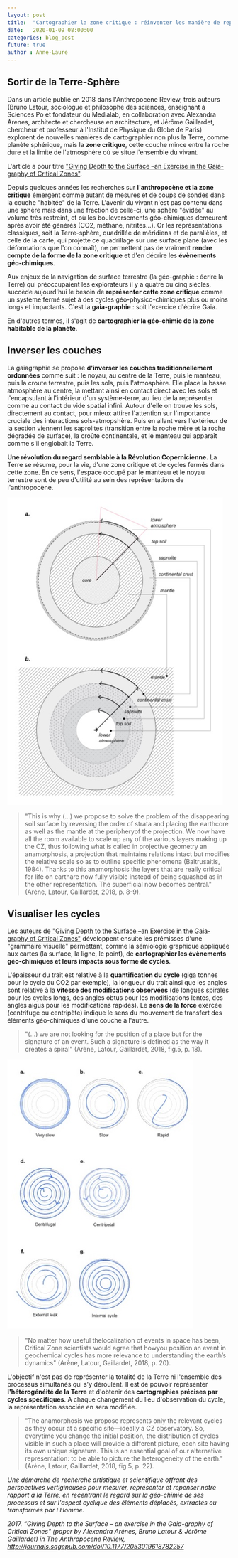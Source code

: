 ```yaml
---
layout: post
title:  "Cartographier la zone critique : réinventer les manière de représenter la Terre"
date:   2020-01-09 08:00:00
categories: blog_post
future: true
author : Anne-Laure
---
```



## Sortir de la Terre-Sphère

Dans un article publié en 2018 dans l'Anthropocene Review, trois auteurs (Bruno Latour, sociologue et philosophe des sciences,
enseignant à Sciences Po et fondateur du Medialab, en collaboration avec Alexandra Arenes, architecte et chercheuse en architecture, et Jérôme Gaillardet, chercheur et professeur à l'Institut de Physique du Globe de Paris) explorent de nouvelles
manières de cartographier non plus la Terre, comme planète sphérique, mais la **zone critique**, cette couche mince entre la roche
dure et la limite de l'atmosphère où se situe l'ensemble du vivant.

L'article a pour titre ["Giving Depth to the Surface –an Exercise in the Gaia-graphy of Critical Zones"](http://www.bruno-latour.fr/sites/default/files/155-GAIAGRAPHY-accepted.pdf). 

Depuis quelques années les recherches sur **l'anthropocène et la zone critique** émergent comme autant de mesures et de coups de sondes dans la couche "habitée" de la Terre. L'avenir du vivant n'est pas contenu dans une sphère mais dans une fraction de celle-ci, une sphère "évidée" au volume très restreint, et où les bouleversements géo-chimiques demeurent après avoir été générés (CO2, méthane, nitrites...). Or les représentations classiques, soit la Terre-sphère, quadrillée de méridiens et de parallèles, et celle de la carte, qui projette ce quadrillage sur une surface plane (avec les déformations que l'on connaît), ne permettent pas de vraiment **rendre compte de la forme de la zone critique** et d'en décrire les **évènements géo-chimiques**.

Aux enjeux de la navigation de surface terrestre (la géo-graphie : écrire la Terre) qui préoccupaient les explorateurs il y a quatre ou cinq siècles, succède aujourd'hui le besoin de **représenter cette zone critique** comme un système fermé sujet à des cycles géo-physico-chimiques plus ou moins longs et impactants. C'est la **gaia-graphie** : soit l'exercice d'écrire Gaia.

En d'autres termes, il s'agit de **cartographier la géo-chimie de la zone habitable de la planète**.  
  

## Inverser les couches

La gaiagraphie se propose **d'inverser les couches traditionnellement ordonnées** comme suit : le noyau, au centre de la Terre, puis le manteau, puis la croute terrestre, puis les sols, puis l'atmosphère. Elle place la basse atmosphère au centre, la mettant ainsi en contact direct avec les sols et l'encapsulant à l'intérieur d'un système-terre, au lieu de la représenter comme au contact du vide spatial infini. Autour d'elle on trouve les sols, directement au contact, pour mieux attirer l'attention sur l'importance cruciale des interactions sols-atmopshère. Puis en allant vers l'extérieur de la section viennent les saprolites (transition entre la roche mère et la roche dégradée de surface), la croûte continentale, et le manteau qui apparaît comme s'il englobait la Terre.

**Une révolution du regard semblable à la Révolution Copernicienne.** La Terre se résume, pour la vie, d'une zone critique et de cycles fermés dans cette zone. En ce sens, l'espace occupé par le manteau et le noyau terrestre sont de peu d'utilité au sein des représentations de l'anthropocène.

![gaia_geography_cycles](/assets/gaiagraphy.png)

>"This  is  why  (...)  we  propose  to  solve  the  problem  of  the disappearing soil surface by reversing the order of strata and placing the earthcore as well as the mantle at the peripheryof the projection. We now have all the room available to scale up any of the various layers making up the CZ, thus following what is called in projective geometry an anamorphosis, a   projection that maintains relations intact but modifies the relative scale so as to outline specific phenomena (Baltrusaitis, 1984). Thanks to this anamorphosis the layers that are really critical for life on earthare now fully visible instead of being squashed as in the other representation. The superficial now becomes central." (Arène, Latour, Gaillardet, 2018, p. 8-9).  


## Visualiser les cycles 


Les auteurs de ["Giving Depth to the Surface –an Exercise in the Gaia-graphy of Critical Zones"](http://www.bruno-latour.fr/sites/default/files/155-GAIAGRAPHY-accepted.pdf) développent ensuite les prémisses d'une "grammaire visuelle" permettant, comme la sémiologie graphique appliquée aux cartes (la surface, la ligne, le point), de **cartographier les évènements géo-chimiques et leurs impacts sous forme de cycles**.

L'épaisseur du trait est relative à la **quantification du cycle** (giga tonnes pour le cycle du CO2 par exemple), la longueur du trait ainsi que les angles sont relative à la **vitesse des modifications observées** (de longues spirales pour les cycles longs, des angles obtus pour les modifications lentes, des angles aigus pour les modifications rapides). Le **sens de la force** exercée (centrifuge ou centripète) indique le sens du mouvement de transfert des éléments géo-chimiques d'une couche à l'autre.

> "(...) we are  not  looking for the  position  of  a place but for the signature of an event. Such a signature is defined as the way it creates a spiral" (Arène, Latour, Gaillardet, 2018, fig.5, p. 18).

![gaia_cycles](/assets/gaia_cycle.jpg)

> "No matter how useful thelocalization of events in space has been, Critical Zone scientists would agree that howyou position an event in geochemical cycles has more relevance to understanding the earth’s dynamics" (Arène, Latour, Gaillardet, 2018, p. 20).

L'objectif n'est pas de représenter la totalité de la Terre ni l'ensemble des processus simultanés qui s'y déroulent. Il est de pouvoir représenter **l'hétérogénéité de la Terre** et d'obtenir des **cartographies précises par cycles spécifiques**. A chaque changement du lieu d'observation du cycle, la représentation associée en sera modifiée.

>"The anamorphosis we propose represents only the relevant cycles as they occur at a specific site—ideally a CZ observatory. So, everytime you change the initial position, the distribution of cycles visible in such a place will provide a different picture, each site having its own unique signature. This is an essential goal of our alternative representation: to be able to picture the heterogeneity of the earth." (Arène, Latour, Gaillardet, 2018, fig.5, p. 22).


*Une démarche de recherche artistique et scientifique offrant des perspectives vertigineuses pour mesurer, représenter et repenser notre rapport à la Terre, en recentrant le regard sur la géo-chimie de ses processus et sur l'aspect cyclique des éléments déplacés, extractés ou transformés par l'Homme.*

*2017. “Giving Depth to the Surface – an exercise in the Gaia-graphy of Critical Zones" (paper by Alexandra Arènes, Bruno Latour & Jérôme Gaillardet) in The Anthropocene Review, http://journals.sagepub.com/doi/10.1177/2053019618782257*


